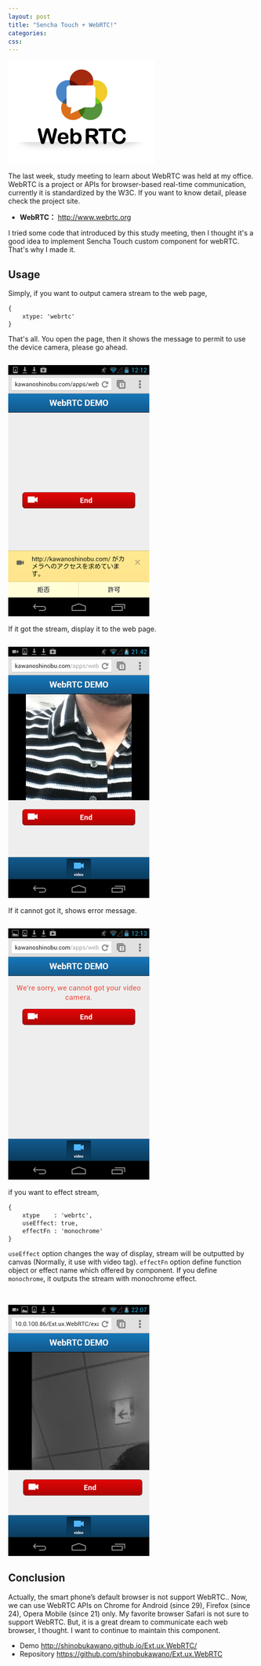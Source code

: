 ```yaml
---
layout: post
title: "Sencha Touch + WebRTC!"
categories:
css:
---
```


<img src="/public/images/Logo-webrtc.png" alt="" title="Logo-webrtc" width="300" height="210" />



The last week, study meeting to learn about WebRTC was held at my office. WebRTC is a project or APIs for browser-based real-time communication, currently it is standardized by the W3C. If you want to know detail, please check the project site.



<ul>
<li><strong>WebRTC：</strong>
<a href="http://www.webrtc.org">http://www.webrtc.org</a></li> </ul>
I tried some code that introduced by this study meeting, then I thought it's a good idea to implement Sencha Touch custom component for webRTC. That's why I made it.



<!--more-->

<h2>Usage</h2>

Simply, if you want to output camera stream to the web page,



<pre><code>{
    xtype: 'webrtc'
}
</code></pre>

That's all. You open the page, then it shows the message to permit to use the device camera, please go ahead.



<img src="/public/images/rtc1.png" style="height:512px !important;margin-top: 1em;" />



If it got the stream, display it to the web page.



<img src="/public/images/rtc2.png" style="height:512px !important;margin-top: 1em;" />



If it cannot got it, shows error message.



<img src="/public/images/rtc3.png" style="height:512px !important;margin-top: 1em;" />



if you want to effect stream,



<pre><code>{
    xtype    : 'webrtc',
    useEffect: true,
    effectFn : 'monochrome'
}
</code></pre>

<code>useEffect</code> option changes the way of display, stream will be outputted by canvas (Normally, it use with video tag). <code>effectFn</code> option define function object or effect name which offered by component. If you define <code>monochrome</code>, it outputs the stream with monochrome effect.


<br>
<img src="/public/images/rtc4.png" style="height:512px !important;margin-top: 1em;" />



<h2>Conclusion</h2>

Actually, the smart phone’s default browser is not support WebRTC.. Now, we can use WebRTC APIs on Chrome for Android (since 29), Firefox (since 24), Opera Mobile (since 21) only. My favorite browser Safari is not sure to support WebRTC. But, it is a great dream to communicate each web browser, I thought. I want to continue to maintain this component.



<ul>
<li>Demo
<a href="http://shinobukawano.github.io/Ext.ux.WebRTC/">http://shinobukawano.github.io/Ext.ux.WebRTC/</a>

</li>
<li>Repository
<a href="https://github.com/shinobukawano/Ext.ux.WebRTC">https://github.com/shinobukawano/Ext.ux.WebRTC</a></li> </ul> </li> </ul> </li> </ul> </li> </ul> </li> </ul> </li> </ul> </li> </ul> </li> </ul> </li> </ul> </li> </ul> </li> </ul> </li> </ul> </li> </ul> </li> </ul> </li> </ul>

</li>
</ul></li>
</ul>


